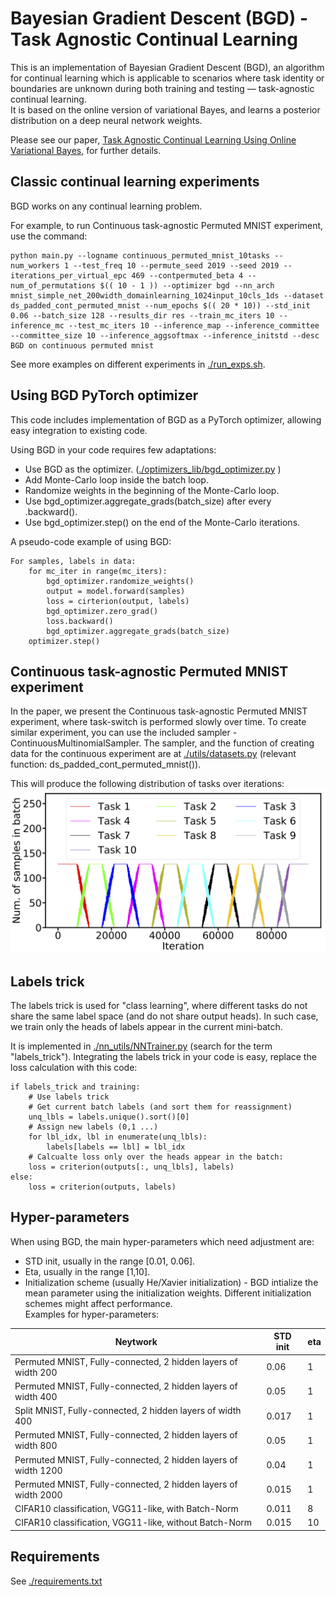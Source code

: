 # Bayesian Gradient Descent (BGD) - Task Agnostic Continual Learning

This is an implementation of Bayesian Gradient Descent (BGD), an algorithm for continual learning which is applicable to scenarios where task identity or boundaries are unknown during both training and testing — task-agnostic continual learning.  
It is based on the online version of variational Bayes, and learns a posterior distribution on a deep neural network weights.

Please see our paper, [Task Agnostic Continual Learning Using Online Variational Bayes](https://arxiv.org/abs/1803.10123), for further details.

## Classic continual learning experiments
BGD works on any continual learning problem.

For example, to run Continuous task-agnostic Permuted MNIST experiment, use the command:
```
python main.py --logname continuous_permuted_mnist_10tasks --num_workers 1 --test_freq 10 --permute_seed 2019 --seed 2019 --iterations_per_virtual_epc 469 --contpermuted_beta 4 --num_of_permutations $(( 10 - 1 )) --optimizer bgd --nn_arch mnist_simple_net_200width_domainlearning_1024input_10cls_1ds --dataset ds_padded_cont_permuted_mnist --num_epochs $(( 20 * 10)) --std_init 0.06 --batch_size 128 --results_dir res --train_mc_iters 10 --inference_mc --test_mc_iters 10 --inference_map --inference_committee --committee_size 10 --inference_aggsoftmax --inference_initstd --desc BGD on continuous permuted mnist
```

See more examples on different experiments in [./run_exps.sh](./run_exps.sh).


## Using BGD PyTorch optimizer

This code includes implementation of BGD as a PyTorch optimizer, allowing easy integration to existing code.

Using BGD in your code requires few adaptations:
* Use BGD as the optimizer. ([./optimizers_lib/bgd_optimizer.py](./optimizers_lib/bgd_optimizer.py) )
* Add Monte-Carlo loop inside the batch loop.
* Randomize weights in the beginning of the Monte-Carlo loop.
* Use bgd_optimizer.aggregate_grads(batch_size) after every .backward().
* Use bgd_optimizer.step() on the end of the Monte-Carlo iterations.

A pseudo-code example of using BGD:
```
For samples, labels in data:
    for mc_iter in range(mc_iters):
        bgd_optimizer.randomize_weights()
        output = model.forward(samples)
        loss = cirterion(output, labels)
        bgd_optimizer.zero_grad()
        loss.backward()
        bgd_optimizer.aggregate_grads(batch_size)
    optimizer.step()
```

## Continuous task-agnostic Permuted MNIST experiment

In the paper, we present the Continuous task-agnostic Permuted MNIST experiment, where task-switch is performed slowly over time.
To create similar experiment, you can use the included sampler - ContinuousMultinomialSampler.
The sampler, and the function of creating data for the continuous experiment are at [./utils/datasets.py](./utils/datasets.py) (relevant function: ds_padded_cont_permuted_mnist()).

This will produce the following distribution of tasks over iterations:
![Distribution of samples from each task as a function of iteration. The tasks are not changed abruptly, but slowly over time --- tasks boundaries are undefined. Moreover, the algorithm has no access to this distribution. Here, number of samples from each task in each batch is a random variable drawn from a distribution over tasks, and this distribution changes over time (iterations).](/images/tasks_distribution.png)

## Labels trick
The labels trick is used for "class learning", where different tasks do not share the same label space (and do not share output heads).
In such case, we train only the heads of labels appear in the current mini-batch.

It is implemented in [./nn_utils/NNTrainer.py](./nn_utils/NNTrainer.py) (search for the term "labels_trick").
Integrating the labels trick in your code is easy, replace the loss calculation with this code:
```
if labels_trick and training:
    # Use labels trick
    # Get current batch labels (and sort them for reassignment)
    unq_lbls = labels.unique().sort()[0]
    # Assign new labels (0,1 ...)
    for lbl_idx, lbl in enumerate(unq_lbls):
        labels[labels == lbl] = lbl_idx
    # Calcualte loss only over the heads appear in the batch:
    loss = criterion(outputs[:, unq_lbls], labels)
else:
    loss = criterion(outputs, labels)

```


## Hyper-parameters
When using BGD, the main hyper-parameters which need adjustment are:
* STD init, usually in the range [0.01, 0.06].
* Eta, usually in the range [1,10].
* Initialization scheme (usually He/Xavier initialization) - BGD intialize the mean parameter using the initialization weights. Different initialization schemes might affect performance.  
Examples for hyper-parameters:

| Neytwork                                                        | STD init | eta | 
| -------------                                                   | -------- | --- |
| Permuted MNIST, Fully-connected, 2 hidden layers of width 200   | 0.06     | 1   |
| Permuted MNIST, Fully-connected, 2 hidden layers of width 400   | 0.05     | 1   |
| Split MNIST,    Fully-connected, 2 hidden layers of width 400   | 0.017    | 1   |
| Permuted MNIST, Fully-connected, 2 hidden layers of width 800   | 0.05     | 1   |
| Permuted MNIST, Fully-connected, 2 hidden layers of width 1200  | 0.04     | 1   |
| Permuted MNIST, Fully-connected, 2 hidden layers of width 2000  | 0.015    | 1   |
| CIFAR10 classification, VGG11-like, with Batch-Norm             | 0.011    | 8   |
| CIFAR10 classification, VGG11-like, without Batch-Norm          | 0.015    | 10  |


## Requirements
See [./requirements.txt](./requirements.txt)

